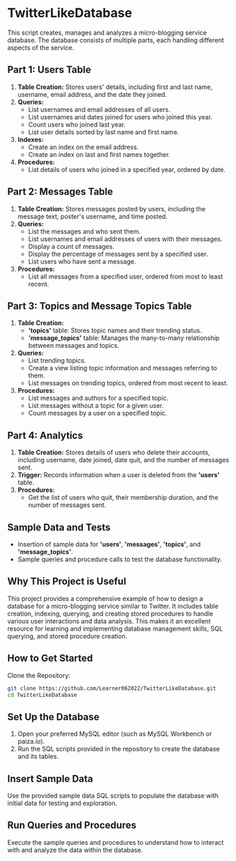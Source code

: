 # TwitterLikeDatabase

This script creates, manages and analyzes a micro-blogging service database. The database consists of multiple parts, each handling different aspects of the service.

## Part 1: Users Table

1. **Table Creation:** Stores users' details, including first and last name, username, email address, and the date they joined.
2. **Queries:**
    - List usernames and email addresses of all users.
    - List usernames and dates joined for users who joined this year.
    - Count users who joined last year.
    - List user details sorted by last name and first name.
3. **Indexes:**
    - Create an index on the email address.
    - Create an index on last and first names together.
4. **Procedures:**
    - List details of users who joined in a specified year, ordered by date.

## Part 2: Messages Table

1. **Table Creation:** Stores messages posted by users, including the message text, poster's username, and time posted.
2. **Queries:**
    - List the messages and who sent them.
    - List usernames and email addresses of users with their messages.
    - Display a count of messages.
    - Display the percentage of messages sent by a specified user.
    - List users who have sent a message.
3. **Procedures:**
    - List all messages from a specified user, ordered from most to least recent.

## Part 3: Topics and Message Topics Table

1. **Table Creation:**
    - **'topics'** table: Stores topic names and their trending status.
    - **'message_topics'** table: Manages the many-to-many relationship between messages and topics.
2. **Queries:**
    - List trending topics.
    - Create a view listing topic information and messages referring to them.
    - List messages on trending topics, ordered from most recent to least.
3. **Procedures:**
    - List messages and authors for a specified topic.
    - List messages without a topic for a given user.
    - Count messages by a user on a specified topic.

## Part 4: Analytics

1. **Table Creation:** Stores details of users who delete their accounts, including username, date joined, date quit, and the number of messages sent.
2. **Trigger:** Records information when a user is deleted from the **'users'** table.
3. **Procedures:**
    - Get the list of users who quit, their membership duration, and the number of messages sent.

## Sample Data and Tests

- Insertion of sample data for **'users'**, **'messages'**, **'topics'**, and **'message_topics'**.
- Sample queries and procedure calls to test the database functionality.

## Why This Project is Useful

This project provides a comprehensive example of how to design a database for a micro-blogging service similar to Twitter. It includes table creation, indexing, querying, and creating stored procedures to handle various user interactions and data analysis. This makes it an excellent resource for learning and implementing database management skills, SQL querying, and stored procedure creation.

## How to Get Started

Clone the Repository:

```bash
git clone https://github.com/Learner062022/TwitterLikeDatabase.git
cd TwitterLikeDatabase
```
## Set Up the Database

1. Open your preferred MySQL editor (such as MySQL Workbench or paiza.io).
2. Run the SQL scripts provided in the repository to create the database and its tables.

## Insert Sample Data

Use the provided sample data SQL scripts to populate the database with initial data for testing and exploration.

## Run Queries and Procedures

Execute the sample queries and procedures to understand how to interact with and analyze the data within the database.
